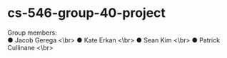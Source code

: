 # cs-546-group-40-project

Group members: <br>
● Jacob Gerega <\br>
● Kate Erkan <\br>
● Sean Kim <\br>
● Patrick Cullinane <\br>
